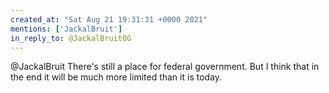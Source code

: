 ```yaml
---
created_at: "Sat Aug 21 19:31:31 +0000 2021"
mentions: ['JackalBruit']
in_reply_to: @JackalBruitOG
---
```


@JackalBruit There's still a place for federal government. But I think that in the end it will be much more limited than it is today.